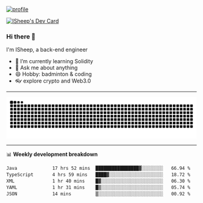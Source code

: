 [![profile](https://user-images.githubusercontent.com/54968314/208005045-e4b42f3b-833d-4242-bfcc-e764865553a2.svg)](https://www.calligrapher.ai/)

<a href="https://app.daily.dev/linziyang1106"><img src="https://api.daily.dev/devcards/v2/i4Spwx5Skx5FpTqWcwoit.png?r=kgx&type=wide" width="652" alt="ISheep's Dev Card"/></a>

### Hi there 🐏

I'm ISheep, a back-end engineer

- 🔭 I’m currently learning Solidity
- 💬 Ask me about anything
- 😄 Hobby: badminton & coding
- 👓 explore crypto and Web3.0

-------

![](https://raw.githubusercontent.com/ISheepp/ISheepp/output/github-contribution-grid-snake.svg)

-------

📊 **Weekly development breakdown**
<!--START_SECTION:waka-->

```txt
Java             17 hrs 52 mins  ████████████████▓░░░░░░░░   66.94 %
TypeScript       4 hrs 59 mins   ████▓░░░░░░░░░░░░░░░░░░░░   18.72 %
XML              1 hr 40 mins    █▓░░░░░░░░░░░░░░░░░░░░░░░   06.30 %
YAML             1 hr 31 mins    █▒░░░░░░░░░░░░░░░░░░░░░░░   05.74 %
JSON             14 mins         ▒░░░░░░░░░░░░░░░░░░░░░░░░   00.92 %
```

<!--END_SECTION:waka-->
